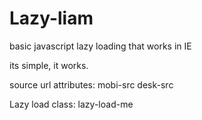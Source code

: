 # Lazy-liam
basic javascript lazy loading that works in IE 

its simple, it works.

source url attributes:
mobi-src
desk-src

Lazy load class: 
lazy-load-me
